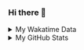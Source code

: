 ### Hi there 👋

<!--
**cdfmlr/cdfmlr** is a ✨ _special_ ✨ repository because its `README.md` (this file) appears on your GitHub profile.

Here are some ideas to get you started:

- 🔭 I’m currently working on ...
- 🌱 I’m currently learning ...
- 👯 I’m looking to collaborate on ...
- 🤔 I’m looking for help with ...
- 💬 Ask me about ...
- 📫 How to reach me: ...
- 😄 Pronouns: ...
- ⚡ Fun fact: ...
-->

<details>

<summary>My Wakatime Data</summary>

<!--START_SECTION:waka-->
![Code Time](http://img.shields.io/badge/Code%20Time-0%20secs-blue)

![Lines of code](https://img.shields.io/badge/From%20Hello%20World%20I%27ve%20Written-663%20Thousand%20lines%20of%20code-blue)

**🐱 My GitHub Data** 

> 🏆 369 Contributions in the Year 2022
 > 
> 📦 470.5 kB Used in GitHub's Storage 
 > 
> 🚫 Not Opted to Hire
 > 
> 📜 54 Public Repositories 
 > 
> 🔑 14 Private Repositories  
 > 
**I'm an Early 🐤** 

```text
🌞 Morning    79 commits     ████░░░░░░░░░░░░░░░░░░░░░   17.03% 
🌆 Daytime    192 commits    ██████████░░░░░░░░░░░░░░░   41.38% 
🌃 Evening    188 commits    ██████████░░░░░░░░░░░░░░░   40.52% 
🌙 Night      5 commits      ░░░░░░░░░░░░░░░░░░░░░░░░░   1.08%

```
📅 **I'm Most Productive on Thursday** 

```text
Monday       68 commits     ███░░░░░░░░░░░░░░░░░░░░░░   14.66% 
Tuesday      48 commits     ██░░░░░░░░░░░░░░░░░░░░░░░   10.34% 
Wednesday    59 commits     ███░░░░░░░░░░░░░░░░░░░░░░   12.72% 
Thursday     79 commits     ████░░░░░░░░░░░░░░░░░░░░░   17.03% 
Friday       77 commits     ████░░░░░░░░░░░░░░░░░░░░░   16.59% 
Saturday     67 commits     ███░░░░░░░░░░░░░░░░░░░░░░   14.44% 
Sunday       66 commits     ███░░░░░░░░░░░░░░░░░░░░░░   14.22%

```


📊 **This Week I Spent My Time On** 

```text
⌚︎ Time Zone: Asia/Shanghai

```

**I Mostly Code in Go** 

```text
Go                       17 repos            ███████░░░░░░░░░░░░░░░░░░   28.81% 
Python                   12 repos            █████░░░░░░░░░░░░░░░░░░░░   20.34% 
Jupyter Notebook         6 repos             ██░░░░░░░░░░░░░░░░░░░░░░░   10.17% 
Java                     4 repos             █░░░░░░░░░░░░░░░░░░░░░░░░   6.78% 
Vue                      4 repos             █░░░░░░░░░░░░░░░░░░░░░░░░   6.78%

```



 Last Updated on 31/10/2022 02:34:31 UTC
<!--END_SECTION:waka-->

</details>

<details>
 
 <summary>My GitHub Stats</summary>

[![CDFMLR's github stats](https://github-readme-stats.vercel.app/api?username=cdfmlr&count_private=true&show_icons=true)](https://github.com/anuraghazra/github-readme-stats)

</details>
